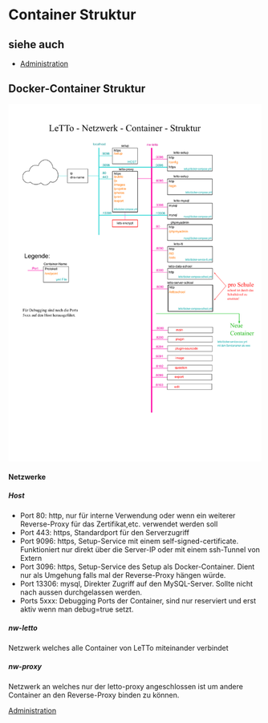 # Container Struktur
##  siehe auch 
* [Administration](../Administration/index.md)

##  Docker-Container Struktur 
![LeTTo-Container-Struktur.png](LeTTo-Container-Struktur.png)
####  Netzwerke 
#####  Host 
* Port 80:  http,  nur für interne Verwendung oder wenn ein weiterer Reverse-Proxy für das Zertifikat,etc. verwendet werden soll
* Port 443: https, Standardport für den Serverzugriff
* Port 9096: https, Setup-Service mit einem self-signed-certificate. Funktioniert nur direkt über die Server-IP oder mit einem ssh-Tunnel von Extern
* Port 3096: https, Setup-Service des Setup als Docker-Container. Dient nur als Umgehung falls mal der Reverse-Proxy hängen würde.
* Port 13306: mysql, Direkter Zugriff auf den MySQL-Server. Sollte nicht nach aussen durchgelassen werden.
* Ports 5xxx: Debugging Ports der Container, sind nur reserviert und erst aktiv wenn man debug=true setzt.

#####  nw-letto 
Netzwerk welches alle Container von LeTTo miteinander verbindet

#####  nw-proxy 
Netzwerk an welches nur der letto-proxy angeschlossen ist um andere Container an den Reverse-Proxy binden zu können.

[Administration](../Administration/index.md)

